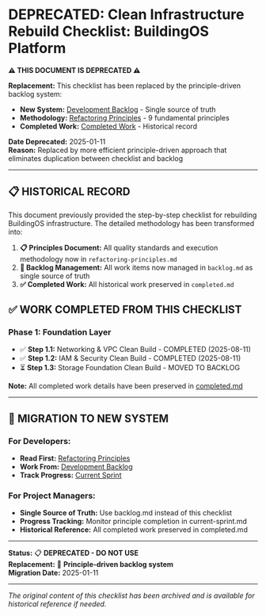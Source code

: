 # DEPRECATED: Clean Infrastructure Rebuild Checklist: BuildingOS Platform

**⚠️ THIS DOCUMENT IS DEPRECATED ⚠️**

**Replacement:** This checklist has been replaced by the principle-driven backlog system:
- **New System:** [Development Backlog](../03-development/01-project-management/backlog.md) - Single source of truth
- **Methodology:** [Refactoring Principles](../03-development/01-project-management/refactoring-principles.md) - 9 fundamental principles
- **Completed Work:** [Completed Work](../03-development/01-project-management/completed.md) - Historical record

**Date Deprecated:** 2025-01-11  
**Reason:** Replaced by more efficient principle-driven approach that eliminates duplication between checklist and backlog

---

## 📋 **HISTORICAL RECORD**

This document previously provided the step-by-step checklist for rebuilding BuildingOS infrastructure. The detailed methodology has been transformed into:

1. **📋 Principles Document:** All quality standards and execution methodology now in `refactoring-principles.md`
2. **🎯 Backlog Management:** All work items now managed in `backlog.md` as single source of truth
3. **✅ Completed Work:** All historical work preserved in `completed.md`

## ✅ **WORK COMPLETED FROM THIS CHECKLIST**

### **Phase 1: Foundation Layer**
- ✅ **Step 1.1:** Networking & VPC Clean Build - COMPLETED (2025-08-11)
- ✅ **Step 1.2:** IAM & Security Clean Build - COMPLETED (2025-08-11)
- ⏳ **Step 1.3:** Storage Foundation Clean Build - MOVED TO BACKLOG

**Note:** All completed work details have been preserved in [completed.md](../03-development/01-project-management/completed.md)

---

## 🚀 **MIGRATION TO NEW SYSTEM**

### **For Developers:**
- **Read First:** [Refactoring Principles](../03-development/01-project-management/refactoring-principles.md)
- **Work From:** [Development Backlog](../03-development/01-project-management/backlog.md)
- **Track Progress:** [Current Sprint](../03-development/01-project-management/current-sprint.md)

### **For Project Managers:**
- **Single Source of Truth:** Use backlog.md instead of this checklist
- **Progress Tracking:** Monitor principle completion in current-sprint.md
- **Historical Reference:** All completed work preserved in completed.md

---

**Status:** 📋 **DEPRECATED - DO NOT USE**  
**Replacement:** 🚀 **Principle-driven backlog system**  
**Migration Date:** 2025-01-11

---

*The original content of this checklist has been archived and is available for historical reference if needed.*
